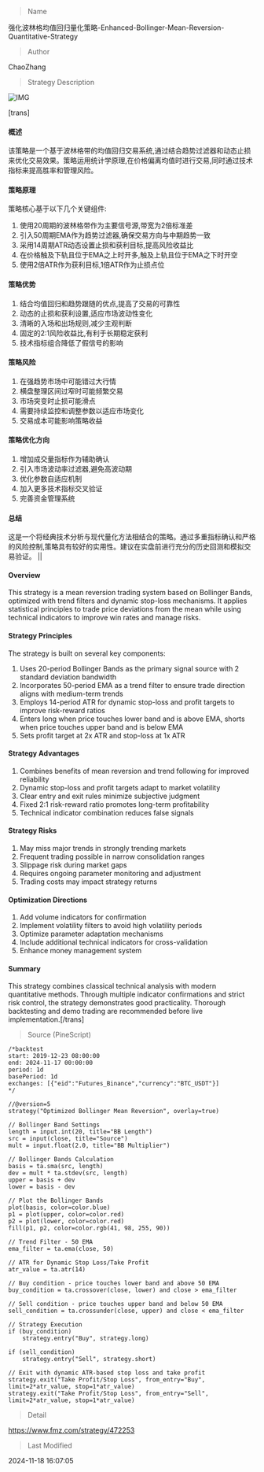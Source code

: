 
> Name

强化波林格均值回归量化策略-Enhanced-Bollinger-Mean-Reversion-Quantitative-Strategy

> Author

ChaoZhang

> Strategy Description

![IMG](https://www.fmz.com/upload/asset/18d6dd48b41d6b414f8.png)

[trans]
#### 概述
该策略是一个基于波林格带的均值回归交易系统,通过结合趋势过滤器和动态止损来优化交易效果。策略运用统计学原理,在价格偏离均值时进行交易,同时通过技术指标来提高胜率和管理风险。

#### 策略原理
策略核心基于以下几个关键组件:
1. 使用20周期的波林格带作为主要信号源,带宽为2倍标准差
2. 引入50周期EMA作为趋势过滤器,确保交易方向与中期趋势一致
3. 采用14周期ATR动态设置止损和获利目标,提高风险收益比
4. 在价格触及下轨且位于EMA之上时开多,触及上轨且位于EMA之下时开空
5. 使用2倍ATR作为获利目标,1倍ATR作为止损点位

#### 策略优势
1. 结合均值回归和趋势跟随的优点,提高了交易的可靠性
2. 动态的止损和获利设置,适应市场波动性变化
3. 清晰的入场和出场规则,减少主观判断
4. 固定的2:1风险收益比,有利于长期稳定获利
5. 技术指标组合降低了假信号的影响

#### 策略风险
1. 在强趋势市场中可能错过大行情
2. 横盘整理区间过窄时可能频繁交易
3. 市场突变时止损可能滑点
4. 需要持续监控和调整参数以适应市场变化
5. 交易成本可能影响策略收益

#### 策略优化方向
1. 增加成交量指标作为辅助确认
2. 引入市场波动率过滤器,避免高波动期
3. 优化参数自适应机制
4. 加入更多技术指标交叉验证
5. 完善资金管理系统

#### 总结
这是一个将经典技术分析与现代量化方法相结合的策略。通过多重指标确认和严格的风险控制,策略具有较好的实用性。建议在实盘前进行充分的历史回测和模拟交易验证。 ||

#### Overview
This strategy is a mean reversion trading system based on Bollinger Bands, optimized with trend filters and dynamic stop-loss mechanisms. It applies statistical principles to trade price deviations from the mean while using technical indicators to improve win rates and manage risks.

#### Strategy Principles
The strategy is built on several key components:
1. Uses 20-period Bollinger Bands as the primary signal source with 2 standard deviation bandwidth
2. Incorporates 50-period EMA as a trend filter to ensure trade direction aligns with medium-term trends
3. Employs 14-period ATR for dynamic stop-loss and profit targets to improve risk-reward ratios
4. Enters long when price touches lower band and is above EMA, shorts when price touches upper band and is below EMA
5. Sets profit target at 2x ATR and stop-loss at 1x ATR

#### Strategy Advantages
1. Combines benefits of mean reversion and trend following for improved reliability
2. Dynamic stop-loss and profit targets adapt to market volatility
3. Clear entry and exit rules minimize subjective judgment
4. Fixed 2:1 risk-reward ratio promotes long-term profitability
5. Technical indicator combination reduces false signals

#### Strategy Risks
1. May miss major trends in strongly trending markets
2. Frequent trading possible in narrow consolidation ranges
3. Slippage risk during market gaps
4. Requires ongoing parameter monitoring and adjustment
5. Trading costs may impact strategy returns

#### Optimization Directions
1. Add volume indicators for confirmation
2. Implement volatility filters to avoid high volatility periods
3. Optimize parameter adaptation mechanisms
4. Include additional technical indicators for cross-validation
5. Enhance money management system

#### Summary
This strategy combines classical technical analysis with modern quantitative methods. Through multiple indicator confirmations and strict risk control, the strategy demonstrates good practicality. Thorough backtesting and demo trading are recommended before live implementation.[/trans]



> Source (PineScript)

``` pinescript
/*backtest
start: 2019-12-23 08:00:00
end: 2024-11-17 00:00:00
period: 1d
basePeriod: 1d
exchanges: [{"eid":"Futures_Binance","currency":"BTC_USDT"}]
*/

//@version=5
strategy("Optimized Bollinger Mean Reversion", overlay=true)

// Bollinger Band Settings
length = input.int(20, title="BB Length")
src = input(close, title="Source")
mult = input.float(2.0, title="BB Multiplier")

// Bollinger Bands Calculation
basis = ta.sma(src, length)
dev = mult * ta.stdev(src, length)
upper = basis + dev
lower = basis - dev

// Plot the Bollinger Bands
plot(basis, color=color.blue)
p1 = plot(upper, color=color.red)
p2 = plot(lower, color=color.red)
fill(p1, p2, color=color.rgb(41, 98, 255, 90))

// Trend Filter - 50 EMA
ema_filter = ta.ema(close, 50)

// ATR for Dynamic Stop Loss/Take Profit
atr_value = ta.atr(14)

// Buy condition - price touches lower band and above 50 EMA
buy_condition = ta.crossover(close, lower) and close > ema_filter

// Sell condition - price touches upper band and below 50 EMA
sell_condition = ta.crossunder(close, upper) and close < ema_filter

// Strategy Execution
if (buy_condition)
    strategy.entry("Buy", strategy.long)

if (sell_condition)
    strategy.entry("Sell", strategy.short)

// Exit with dynamic ATR-based stop loss and take profit
strategy.exit("Take Profit/Stop Loss", from_entry="Buy", limit=2*atr_value, stop=1*atr_value)
strategy.exit("Take Profit/Stop Loss", from_entry="Sell", limit=2*atr_value, stop=1*atr_value)

```

> Detail

https://www.fmz.com/strategy/472253

> Last Modified

2024-11-18 16:07:05
